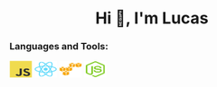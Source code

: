 <h1 align="center">Hi 👋, I'm Lucas</h1>

<h3 align="left">Languages and Tools:</h3>

<div>
  <img src="https://raw.githubusercontent.com/devicons/devicon/master/icons/javascript/javascript-original.svg" alt="javascript" width="40" height="30"
       style="max-width: 100%"/>
  <img src="https://raw.githubusercontent.com/devicons/devicon/master/icons/react/react-original.svg" alt="React" width="40" height="30"
       style="max-width: 100%"/>
  <img src="https://github.com/devicons/devicon/blob/master/icons/amazonwebservices/amazonwebservices-original.svg" alt="AWS" width="40" height="30"
      style="max-width: 100%"/>
  <img src="https://github.com/devicons/devicon/blob/master/icons/nodejs/nodejs-original.svg" alt="Node" width="40" height="30"
      style="max-width: 100%"/>
</div>

